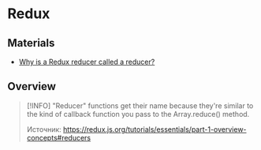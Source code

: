 # Redux

## Materials

- [Why is a Redux reducer called a reducer?](https://stackoverflow.com/questions/40599496/why-is-a-redux-reducer-called-a-reducer)

## Overview

> [!INFO]
> "Reducer" functions get their name because they're similar to the kind of callback function you pass to the Array.reduce() method.
>
> Источник: <https://redux.js.org/tutorials/essentials/part-1-overview-concepts#reducers>

